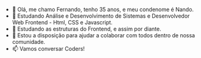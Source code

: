 - 👋 Olá, me chamo Fernando, tenho 35 anos, e meu condenome é Nando.
- 👀 Estudando Análise e Desenvolvimento de Sistemas e Desenvolvedor Web Frontend - Html, CSS e Javascript.
- 🌱 Estudando as estruturas do Frontend, e assim por diante.
- 💞️ Estou a disposição para ajudar a colaborar com todos dentro de nossa comunidade.
- 📫 Vamos conversar Coders!

<!---
Fernandorw/Fernandorw is a ✨ special ✨ repository because its `README.md` (this file) appears on your GitHub profile.
You can click the Preview link to take a look at your changes.
--->
